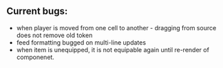 ## Current bugs:
- when player is moved from one cell to another - dragging from source does not remove old token
- feed formatting bugged on multi-line updates
- when item is unequipped, it is not equipable again until re-render of componenet.